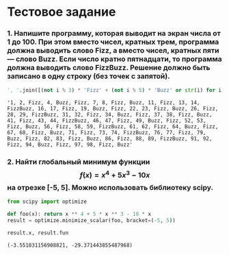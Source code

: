 # Тестовое задание

### 1. Напишите программу, которая выводит на экран числа от 1 до 100. При этом вместо чисел, кратных трем, программа должна выводить слово Fizz, а вместо чисел, кратных пяти — слово Buzz. Если число кратно пятнадцати, то программа должна выводить слово FizzBuzz. Решение должно быть записано в одну строку (без точек с запятой).


```python
', '.join([(not i % 3) * 'Fizz' + (not i % 5) * 'Buzz' or str(i) for i in range(1,101)])
```




    '1, 2, Fizz, 4, Buzz, Fizz, 7, 8, Fizz, Buzz, 11, Fizz, 13, 14, FizzBuzz, 16, 17, Fizz, 19, Buzz, Fizz, 22, 23, Fizz, Buzz, 26, Fizz, 28, 29, FizzBuzz, 31, 32, Fizz, 34, Buzz, Fizz, 37, 38, Fizz, Buzz, 41, Fizz, 43, 44, FizzBuzz, 46, 47, Fizz, 49, Buzz, Fizz, 52, 53, Fizz, Buzz, 56, Fizz, 58, 59, FizzBuzz, 61, 62, Fizz, 64, Buzz, Fizz, 67, 68, Fizz, Buzz, 71, Fizz, 73, 74, FizzBuzz, 76, 77, Fizz, 79, Buzz, Fizz, 82, 83, Fizz, Buzz, 86, Fizz, 88, 89, FizzBuzz, 91, 92, Fizz, 94, Buzz, Fizz, 97, 98, Fizz, Buzz'



### 2. Найти глобальный минимум функции $$f(x) = x^4 + 5x^3 - 10x$$ на отрезке [-5, 5]. Можно использовать библиотеку scipy.


```python
from scipy import optimize

def foo(x): return x ** 4 + 5 * x ** 3 - 10 * x
result = optimize.minimize_scalar(foo, bracket=(-5, 5))

result.x, result.fun
```




    (-3.551831156908821, -29.371443855487968)



